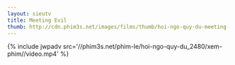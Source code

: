 ```yaml
---
layout: sieutv
title: Meeting Evil
thumb: http://cdn.phim3s.net/images/films/thumb/hoi-ngo-quy-du-meeting-evil-2012.jpg
---
```

{% include jwpadv src='//phim3s.net/phim-le/hoi-ngo-quy-du_2480/xem-phim//video.mp4' %}